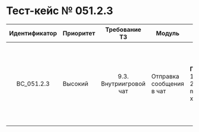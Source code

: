 # Тест-кейс № 051.2.3

| Идентификатор | Приоритет | Требование ТЗ | Модуль | Шаги тест-кейса | Ожидаемый результат |
| :---: | ----- | :---: | ----- | ----- | ----- |
|   BC\_051.2.3 |   Высокий | 9.3. Внутриигровой чат  | Отправка сообщения в чат |   **Проверка метода getMessages (Получение всех сообщений чата**).  <br> 1\. Запустить проект и открыть браузер. <br> 2\. Ввести в строку браузера  "http://server/api/index.php?method=getMessages\&token=431542fe9302b7f2807069adb7504bd5\&hash=\*новый хеш чата \*“. |   Ожидаемый ответ от сервера: <br> { "result": "ok", "data": { "messages": \[\*список сообщений\*\], "hash": \*новый хеш чата \*“ } }   |

 